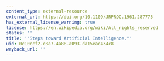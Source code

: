 ```yaml
---
content_type: external-resource
external_url: https://doi.org/10.1109/JRPROC.1961.287775
has_external_license_warning: true
license: https://en.wikipedia.org/wiki/All_rights_reserved
status: ''
title: '"Steps toward Artificial Intelligence."'
uid: 0c10ccf2-c3a7-4a88-a093-da15eac434c8
wayback_url: ''
---
```

